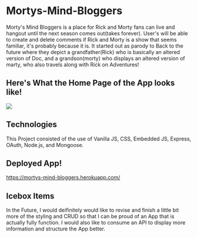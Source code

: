 # Mortys-Mind-Bloggers
Morty's Mind Bloggers is a place for Rick and Morty fans can live and hangout until the next season comes out(takes forever). User's will be able to create and delete comments 
 if Rick and Morty is a show that seems familiar, it's probably because it is. It started out as parody to Back to the future where they depict a grandfather(Rick) who is basically an altered version of Doc, and a grandson(morty) who displays an altered version of marty, who also travels along with Rick on Adventures!

## Here's What the Home Page of the App looks like!
<img src="https://i.imgur.com/D08kOF3.jpg">

## Technologies
This Project consisted of the use of Vanilla JS, CSS, Embedded JS, Express, OAuth, Node.js, and Mongoose.

## Deployed App!
https://mortys-mind-bloggers.herokuapp.com/

## Icebox Items

In the Future, I would deifinitely would like to revise and finish a little bit more of the styling and CRUD so that I can be proud of an App that is actually fully function. I would also like to consume an API to display more information and structure the App better.


